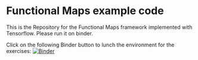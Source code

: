 # Functional Maps example code 

This is the Repository for the Functional Maps framework implemented with Tensorflow. Please run it on binder.

Click on the following Binder button to lunch the environment for the exercises: [![Binder](https://mybinder.org/badge_logo.svg)](https://mybinder.org/v2/gh/melzismn/Digital-Design-2020-2021/master)
